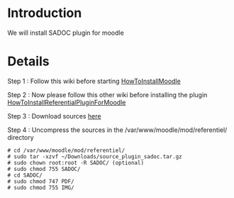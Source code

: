 # Introduction #

We will install SADOC plugin for moodle

# Details #

Step 1 : Follow this wiki before starting [HowToInstallMoodle](http://code.google.com/p/sadoc-plugin/wiki/HowToInstallMoodle)

Step 2 : Now please follow this other wiki before installing the plugin [HowToInstallReferentialPluginForMoodle](http://code.google.com/p/sadoc-plugin/wiki/HowToInstallReferentialPluginForMoodle)

Step 3 : Download sources [here](http://code.google.com/p/sadoc-plugin/downloads/detail?name=source_plugin_sadoc.zip&can=2&q=#makechanges)

Step 4 : Uncompress the sources in the /var/www/moodle/mod/referentiel/ directory
```
# cd /var/www/moodle/mod/referentiel/
# sudo tar -xzvf ~/Downloads/source_plugin_sadoc.tar.gz
# sudo chown root:root -R SADOC/ (optional)
# sudo chmod 755 SADOC/
# cd SADOC/
# sudo chmod 747 PDF/
# sudo chmod 755 IMG/
```